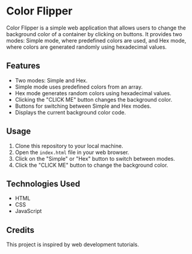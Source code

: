 # Color Flipper

Color Flipper is a simple web application that allows users to change the background color of a container by clicking on buttons. It provides two modes: Simple mode, where predefined colors are used, and Hex mode, where colors are generated randomly using hexadecimal values.

## Features

- Two modes: Simple and Hex.
- Simple mode uses predefined colors from an array.
- Hex mode generates random colors using hexadecimal values.
- Clicking the "CLICK ME" button changes the background color.
- Buttons for switching between Simple and Hex modes.
- Displays the current background color code.

## Usage

1. Clone this repository to your local machine.
2. Open the `index.html` file in your web browser.
3. Click on the "Simple" or "Hex" button to switch between modes.
4. Click the "CLICK ME" button to change the background color.

## Technologies Used

- HTML
- CSS
- JavaScript

## Credits

This project is inspired by web development tutorials.


